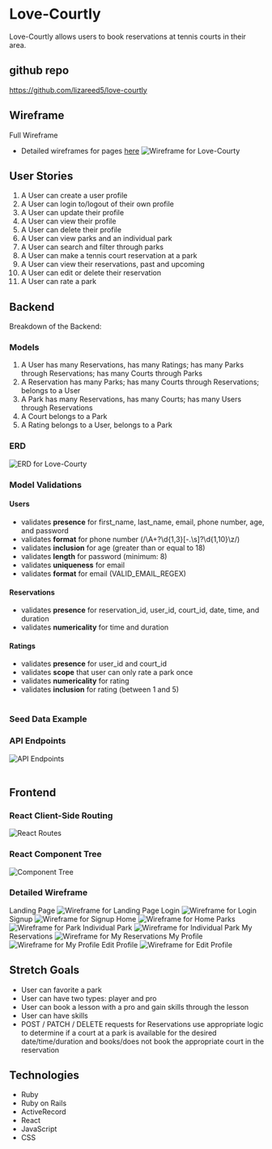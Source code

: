 # Love-Courtly

Love-Courtly allows users to book reservations at tennis courts in their area.

## github repo
https://github.com/lizareed5/love-courtly

## Wireframe
Full Wireframe
* Detailed wireframes for pages [here](#detailed-wireframe)
<img
    src="client/assets/full_wireframe.png"
    alt="Wireframe for Love-Courty"
    title="Wireframe for Love-Courty">

## User Stories
1. A User can create a user profile
2. A User can login to/logout of their own profile
3. A User can update their profile
4. A User can view their profile
5. A User can delete their profile
6. A User can view parks and an individual park
7. A User can search and filter through parks
8. A User can make a tennis court reservation at a park
9. A User can view their reservations, past and upcoming
10. A User can edit or delete their reservation
11. A User can rate a park

## Backend
Breakdown of the Backend:
### Models
1. A User has many Reservations, has many Ratings; has many Parks through Reservations; has many Courts through Parks
2. A Reservation has many Parks; has many Courts through Reservations; belongs to a User
3. A Park has many Reservations, has many Courts; has many Users through Reservations
4. A Court belongs to a Park
5. A Rating belongs to a User, belongs to a Park
### ERD
<img
    src="client/assets/ERD.png"
    alt="ERD for Love-Courty"
    title="ERD for Love-Courty">

### Model Validations
#### Users
* validates **presence** for first_name, last_name, email, phone number, age, and password
* validates **format** for phone number (/\A\+?\d{1,3}[-.\s]?\d{1,10}\z/)
* validates **inclusion** for age (greater than or equal to 18)
* validates **length** for password (minimum: 8)
* validates **uniqueness** for email
* validates **format** for email (VALID_EMAIL_REGEX)
#### Reservations
* validates **presence** for reservation_id, user_id, court_id, date, time, and duration
* validates **numericality** for time and duration
#### Ratings
* validates **presence** for user_id and court_id
* validates **scope** that user can only rate a park once
* validates **numericality** for rating
* validates **inclusion** for rating (between 1 and 5)
<br></br>

### Seed Data Example

### API Endpoints
<img
    src="client/assets/API_endpoints.png"
    alt="API Endpoints"
    title="API Endpoints">
<br></br>

## Frontend
### React Client-Side Routing
<img
    src="client/assets/react_routes.png"
    alt="React Routes"
    title="React Routes">

### React Component Tree
<img
    src="client/assets/component_tree.png"
    alt="Component Tree"
    title="Component Tree">

### Detailed Wireframe
Landing Page
<img
    src="client/assets/landing_page.png"
    alt="Wireframe for Landing Page"
    title="Wireframe for Landing Page">
Login
<img
    src="client/assets/login.png"
    alt="Wireframe for Login"
    title="Wireframe for Login">
Signup
<img
    src="client/assets/signup.png"
    alt="Wireframe for Signup"
    title="Wireframe for Signup">
Home
<img
    src="client/assets/home.png"
    alt="Wireframe for Home"
    title="Wireframe for Home">
Parks
<img
    src="client/assets/parks.png"
    alt="Wireframe for Park"
    title="Wireframe for Park">
Individual Park
<img
    src="client/assets/indv_park.png"
    alt="Wireframe for Individual Park"
    title="Wireframe for Individual Park">
My Reservations
<img
    src="client/assets/my_reservations.png"
    alt="Wireframe for My Reservations"
    title="Wireframe for My Reservations">
My Profile
<img
    src="client/assets/my_profile.png"
    alt="Wireframe for My Profile"
    title="Wireframe for My Profile">
Edit Profile
<img
    src="client/assets/edit_profile.png"
    alt="Wireframe for Edit Profile"
    title="Wireframe for Edit Profile">

## Stretch Goals
* User can favorite a park
* User can have two types: player and pro
* User can book a lesson with a pro and gain skills through the lesson
* User can have skills
* POST / PATCH / DELETE requests for Reservations use appropriate logic to determine if a court at a park is available for the desired date/time/duration and books/does not book the appropriate court in the reservation

## Technologies
* Ruby
* Ruby on Rails
* ActiveRecord
* React
* JavaScript
* CSS